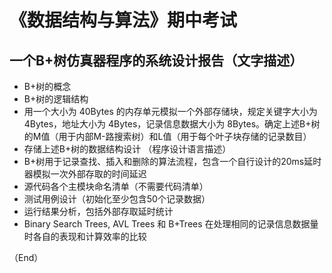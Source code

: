 # 《数据结构与算法》期中考试

## 一个B+树仿真器程序的系统设计报告（文字描述）

* B+树的概念
* B+树的逻辑结构
* 用一个大小为 40Bytes 的内存单元模拟一个外部存储块，规定关键字大小为 4Bytes，地址大小为 4Bytes，记录信息数据大小为 8Bytes。确定上述B+树的M值（用于内部M-路搜索树）和L值（用于每个叶子块存储的记录数目）
* 存储上述B+树的数据结构设计 （程序设计语言描述）
* B+树用于记录查找、插入和删除的算法流程，包含一个自行设计的20ms延时器模拟一次外部存取的时间延迟
* 源代码各个主模块命名清单（不需要代码清单）
* 测试用例设计（初始化至少包含50个记录数据）
* 运行结果分析，包括外部存取延时统计
* Binary Search Trees, AVL Trees 和 B+Trees 在处理相同的记录信息数据量时各自的表现和计算效率的比较

（End）